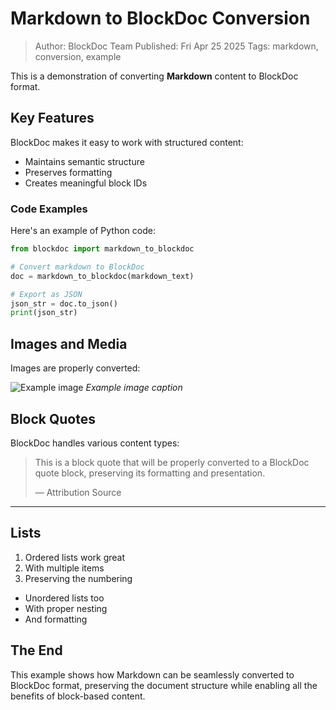 # Markdown to BlockDoc Conversion

> Author: BlockDoc Team
> Published: Fri Apr 25 2025
> Tags: markdown, conversion, example

This is a demonstration of converting **Markdown** content to BlockDoc format.

## Key Features

BlockDoc makes it easy to work with structured content:

- Maintains semantic structure
- Preserves formatting
- Creates meaningful block IDs

### Code Examples

Here's an example of Python code:

```python
from blockdoc import markdown_to_blockdoc

# Convert markdown to BlockDoc
doc = markdown_to_blockdoc(markdown_text)

# Export as JSON
json_str = doc.to_json()
print(json_str)
```

## Images and Media

Images are properly converted:

![Example image](https://placehold.co/600x400?text=Example+Image)
*Example image caption*

## Block Quotes

BlockDoc handles various content types:

> This is a block quote that will be properly converted
> to a BlockDoc quote block, preserving its formatting
> and presentation.
>
> — Attribution Source

---

## Lists

1. Ordered lists work great
2. With multiple items
3. Preserving the numbering

- Unordered lists too
- With proper nesting
- And formatting

## The End

This example shows how Markdown can be seamlessly converted to BlockDoc format, preserving
the document structure while enabling all the benefits of block-based content.

